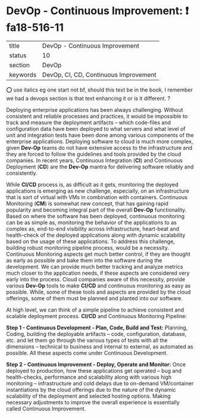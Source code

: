 # DevOp - Continuous Improvement: :exclamation: fa18-516-11


|          |                                       |
| -------- | ------------------------------------- |
| title    | DevOp - Continuous Improvement        | 
| status   | 10                                    |
| section  | DevOp                                 |
| keywords | DevOp, CI, CD, Continuous Improvement |

:o: use italics eg one start not bf, should this text be in the book, I remember we had a devops section is that text enhancing it or is it different. ?



Deploying enterprise applications has been always challenging. Without consistent and reliable processes and practices, 
it would be impossible to track and measure the deployment artifacts – which code-files and configuration data have been 
deployed to what servers and what level of unit and integration tests have been done among various components of the 
enterprise applications. Deploying software to cloud is much more complex, given **Dev-Op** teams do not have extensive access 
to the infrastructure and they are forced to follow the guidelines and tools provided by the cloud companies. 
In recent years, Continuous Integration (**CI**) and Continuous Deployment (**CD**) are the **Dev-Op** mantra for 
delivering software reliably and consistently. 

While **CI/CD** process is, as difficult as it gets, monitoring the deployed applications is emerging as new challenge, 
especially, on an infrastructure that is sort of virtual with VMs in combination with containers. 
Continuous Monitoring (**CM**) is somewhat new concept, that has gaining rapid popularity and becoming integral part of the 
overall **Dev-Op** functionality. Based on where the software has been deployed, continuous monitoring can be as simple as, 
monitoring the behavior of the applications to as complex as, end-to-end visibility across infrastructure, heart-beat and 
health-check of the deployed applications along with dynamic scalability based on the usage of these applications. 
To address this challenge, building robust monitoring pipeline process, would be a necessity. Continuous Monitoring aspects get 
much better control, if they are thought as early as possible and bake them into the software during the development. 
We can provide much better tracking and analyze metrics much closer to the application needs, if these aspects are considered very early into the process. 
Cloud companies aware of this necessity, provide various **Dev-Op** tools to make **CI/CD** and continuous monitoring as easy as possible. 
While, some of these tools and aspects are provided by the cloud offerings, some of them must be planned and planted into our software.


At high level, we can think of a simple pipeline to achieve consistent and scalable deployment process. 
**CI/CD** and Continuous Monitoring Pipeline:

**Step 1 - Continuous Development - Plan, Code, Build and Test:** Planning, Coding, building the deployable artifacts – code, configuration, database, etc. 
and let them go through the various types of tests with all the dimensions – 
technical to business and internal to external, as automated as possible. All these aspects come under Continuous Development.

**Step 2 - Continuous Improvement - Deploy, Operate and Monitor:** Once deployed to production, how these applications get operated – bug and health-checks, performance and 
scalability along with various high monitoring – infrastructure and cold delays due to on-demand VM/container 
instantiations by the cloud offerings due to the nature of the dynamic scalability of the deployment and 
selected hosting options. Making necessary adjustments to improve the overall experience is 
essentially called Continuous Improvement.


